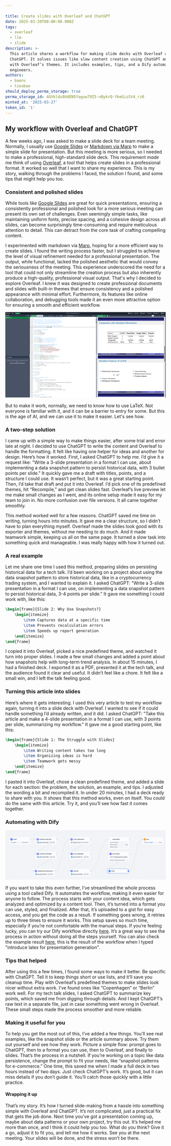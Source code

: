 ```yaml
---

title: Create slides with Overleaf and ChatGPT
date: 2025-03-20T00:00:00.000Z
tags:
  - overleaf
  - llm
  - slide
description: >-
  This article shares a workflow for making slide decks with Overleaf and
  ChatGPT. It solves issues like slow content creation using ChatGPT and formats
  with Overleaf’s themes. It includes examples, tips, and a Dify automation for
  engineers.
authors:
  - baenv
  - tieubao
should_deploy_perma_storage: true
perma_storage_id: 4GVkldu9UdEN5Yaguw79Z5-nBykrQ-YkeGizSV4_rz0
minted_at: '2025-03-27'
token_id: '1'
---
```






## My workflow with Overleaf and ChatGPT

A few weeks ago, I was asked to make a slide deck for a team meeting. Normally, I usually use [Google Slides](https://workspace.google.com/products/slides/) or [Markdown via Marp](https://marp.app/) to make a simple slide for presentation. But this meeting is more serious, so I needed to make a professional, high-standard slide deck. This requirement *made* me think of using [Overleaf](https://www.overleaf.com/), a tool that helps create slides in a professional format. It worked so well that I want to share my experience. This is my story, walking through the problems I faced, the solution I found, and some tips that might help you too.

### Consistent and polished slides

While tools like [Google Slides](https://workspace.google.com/products/slides/) are great for quick presentations, ensuring a consistently professional and polished look for a more serious meeting can present its own set of challenges. Even seemingly simple tasks, like maintaining uniform fonts, precise spacing, and a cohesive design across all slides, can become surprisingly time-consuming and require meticulous attention to detail. This can detract from the core task of crafting compelling content.

I experimented with markdown via [Marp](https://marp.app/), hoping for a more efficient way to create slides. I found the writing process faster, but I struggled to achieve the level of visual refinement needed for a professional presentation. The output, while functional, lacked the polished aesthetic that would convey the seriousness of the meeting. This experience underscored the need for a tool that could not only streamline the creation process but also inherently produce a high-quality, professional visual output. That's why I decided to explore Overleaf. I knew it was designed to create professional documents and slides with built-in themes that ensure consistency and a polished appearance with minimal effort. Furthermore, its features like online collaboration, and debugging tools made it an even more attractive option for ensuring a smooth and efficient workflow.

![Overleaf](assets/overleaf.png)

But to make it work, normally, we need to know how to use LaTeX. Not everyone is familiar with it, and it can be a barrier to entry for some. But this is the age of AI, and we can use it to make it easier. Let's see how.

### A two-step solution

I came up with a simple way to make things easier, after some trial and error late at night. I decided to use ChatGPT to write the content and Overleaf to handle the formatting. It felt like having one helper for ideas and another for design. Here’s how it worked. First, I asked ChatGPT to help me. I’d give it a request like: "Write a 3-slide presentation in a format I can use, about implementing a data snapshot pattern to persist historical data, with 3 bullet points per slide." It quickly gave me a draft with titles, points, and a structure I could use. It wasn’t perfect, but it was a great starting point. Then, I’d take that draft and put it into Overleaf. I’d pick one of its predefined themes, hit “Recompile,” and get clean slides fast. Overleaf’s live preview let me make small changes as I went, and its online setup made it easy for my team to join in. No more confusion over file versions. It all came together smoothly.

This method worked well for a few reasons. ChatGPT saved me time on writing, turning hours into minutes. It gave me a clear structure, so I didn’t have to plan everything myself. Overleaf made the slides look good with its exporter and themes, without me needing to do much. And it made teamwork simple, keeping us all on the same page. It turned a slow task into something quick and manageable. I was really happy with how it turned out.

### A real example

Let me share one time I used this method, preparing slides on persisting historical data for a tech talk. I’d been working on a project about using the data snapshot pattern to store historical data, like in a cryptocurrency trading system, and I wanted to explain it. I asked ChatGPT: "Write a 3-slide presentation in a format I can use, on implementing a data snapshot pattern to persist historical data, 3-4 points per slide." It gave me something I could work with, like this:

```latex
\begin{frame}{Slide 2: Why Use Snapshots?}
    \begin{itemize}
        \item Captures data at a specific time
        \item Prevents recalculation errors
        \item Speeds up report generation
    \end{itemize}
\end{frame}
```

I copied it into Overleaf, picked a nice predefined theme, and watched it turn into proper slides. I made a few small changes and added a point about how snapshots help with long-term trend analysis. In about 15 minutes, I had a finished deck. I exported it as a PDF, presented it at the tech talk, and the audience found it clear and useful. It didn’t feel like a chore. It felt like a small win, and I left the talk feeling good.

### Turning this article into slides

Here’s where it gets interesting. I used this very article to test my workflow again, turning it into a slide deck with Overleaf. I wanted to see if it could handle something I’d already written, and it did. I asked ChatGPT: "Take this article and make a 4-slide presentation in a format I can use, with 3 points per slide, summarizing my workflow." It gave me a good starting point, like this:

```latex
\begin{frame}{Slide 1: The Struggle with Slides}
    \begin{itemize}
        \item Writing content takes too long
        \item Organizing ideas is hard
        \item Teamwork gets messy
    \end{itemize}
\end{frame}
```

I pasted it into Overleaf, chose a clean predefined theme, and added a slide for each section: the problem, the solution, an example, and tips. I adjusted the wording a bit and recompiled it. In under 20 minutes, I had a deck ready to share with you. It shows that this method works, even on itself. You could do the same with this article. Try it, and you’ll see how fast it comes together.

### Automating with Dify

![Workflow](assets/workflow.png)

If you want to take this even further, I’ve streamlined the whole process using a tool called Dify. It automates the workflow, making it even easier for anyone to follow. The process starts with your content idea, which gets analyzed and optimized by a content tool. Then, it’s turned into a format you can use, styled, and finalized. After that, it’s uploaded to a gist for easy access, and you get the code as a result. If something goes wrong, it retries up to three times to ensure it works. This setup saves so much time, especially if you’re not comfortable with the manual steps. If you’re feeling lucky, you can try our Dify workflow directly [here](https://prompt.d.foundation/app/eb483740-3915-4aea-9fc4-5c50eb4700f5/workflow). It’s a great way to see the process in action without doing all the steps yourself. You can also check the example result [here](https://www.overleaf.com/read/jhywvqsdvwxk#8a280e), this is the result of the workflow when I typed "introduce latex for presentation generation".

### Tips that helped

After using this a few times, I found some ways to make it better. Be specific with ChatGPT. Tell it to keep things short or use lists, and it’ll save you cleanup time. Play with Overleaf’s predefined themes to make slides look nicer without extra work. I’ve found ones like “Copenhagen” or “Berlin” work well. For my tech talk slides, I asked ChatGPT to summarize key points, which saved me from digging through details. And I kept ChatGPT’s raw text in a separate file, just in case something went wrong in Overleaf. These small steps made the process smoother and more reliable.

### Making it useful for you

To help you get the most out of this, I’ve added a few things. You’ll see real examples, like the snapshot slide or the article summary above. Try them out yourself and see how they work. Picture a simple flow: prompt goes to ChatGPT, then to a format you can use, then to Overleaf, and finally to slides. That’s the process in a nutshell. If you’re working on a topic like data persistence, change the prompt to fit your needs, like “snapshot patterns for e-commerce.” One time, this saved me when I made a full deck in two hours instead of two days. Just check ChatGPT’s work. It’s good, but it can miss details if you don’t guide it. You’ll catch those quickly with a little practice.

#### Wrapping it up

That’s my story. It’s how I turned slide-making from a hassle into something simple with Overleaf and ChatGPT. It’s not complicated, just a practical fix that gets the job done. Next time you’ve got a presentation coming up, maybe about data patterns or your own project, try this out. It’s helped me more than once, and I think it could help you too. What do you think? Give it a go, adjust it to fit you, and tell me how it works. See you at the next meeting. Your slides will be done, and the stress won’t be there.
